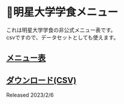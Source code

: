 # 🍛明星大学学食メニュー
これは明星大学学食の非公式メニュー表です。   
csvですので、データセットとしても使えます。   
## [メニュー表](prices.csv)

## [ダウンロード(CSV)](https://raw.githubusercontent.com/meisei-u/prices-of-foods/main/prices.csv)

Released 2023/2/6
